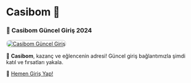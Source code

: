 # Casibom 🎰

### 🌟 Casibom Güncel Giriş 2024  

<a href="https://casiibom776.com/" title="Casibom Güncel Giriş" rel="nofollow">  
<img src="https://i.hizliresim.com/1d7hvuc.png" alt="Casibom Güncel Giriş" style="max-width: 100%; border: 2px solid #ddd; border-radius: 10px;">  
</a>  

💎 **Casibom**, kazanç ve eğlencenin adresi! Güncel giriş bağlantımızla şimdi katıl ve fırsatları yakala.  

🔗 [Hemen Giriş Yap!](https://casiibom776.com/)  
